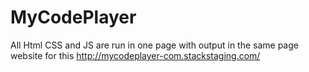 # MyCodePlayer
All Html CSS and JS are run in one page with output in the same page
website for this
http://mycodeplayer-com.stackstaging.com/
